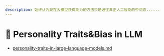```yaml
---
description: 始终认为现在大模型获得能力的方法只是通往真正人工智能的中间态......
---
```


# 🧕 Personality Traits\&Bias in LLM

* [personality-traits-in-large-language-models.md](personality-traits-in-large-language-models.md "mention")

